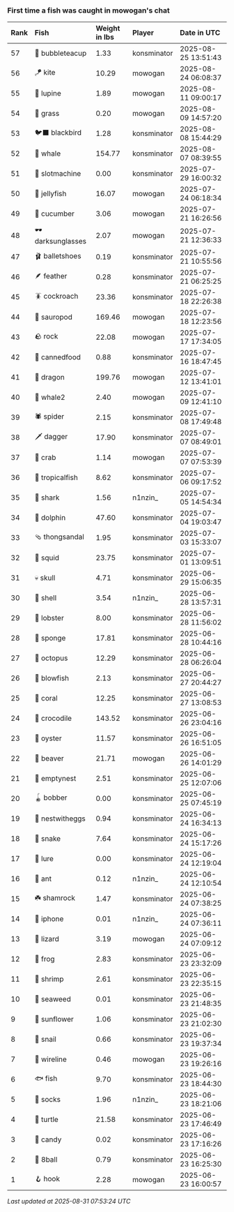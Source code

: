 ### First time a fish was caught in mowogan's chat

| Rank | Fish             | Weight in lbs | Player      | Date in UTC         |
|:-----|:-----------------|:--------------|:------------|:--------------------|
| 57   | 🧋 bubbleteacup  | 1.33          | konsminator | 2025-08-25 13:51:43 |
| 56   | 🪁 kite          | 10.29         | mowogan     | 2025-08-24 06:08:37 |
| 55   | 🪻 lupine        | 1.89          | mowogan     | 2025-08-11 09:00:17 |
| 54   | 🌾 grass         | 0.20          | mowogan     | 2025-08-09 14:57:20 |
| 53   | 🐦‍⬛ blackbird     | 1.28          | konsminator | 2025-08-08 15:44:29 |
| 52   | 🐳 whale         | 154.77        | konsminator | 2025-08-07 08:39:55 |
| 51   | 🎰 slotmachine   | 0.00          | konsminator | 2025-07-29 16:00:32 |
| 50   | 🪼 jellyfish     | 16.07         | mowogan     | 2025-07-24 06:18:34 |
| 49   | 🥒 cucumber      | 3.06          | mowogan     | 2025-07-21 16:26:56 |
| 48   | 🕶️ darksunglasses | 2.07          | mowogan     | 2025-07-21 12:36:33 |
| 47   | 🩰 balletshoes   | 0.19          | konsminator | 2025-07-21 10:55:56 |
| 46   | 🪶 feather       | 0.28          | konsminator | 2025-07-21 06:25:25 |
| 45   | 🪳 cockroach     | 23.36         | konsminator | 2025-07-18 22:26:38 |
| 44   | 🦕 sauropod      | 169.46        | mowogan     | 2025-07-18 12:23:56 |
| 43   | 🪨 rock          | 22.08         | mowogan     | 2025-07-17 17:34:05 |
| 42   | 🥫 cannedfood    | 0.88          | konsminator | 2025-07-16 18:47:45 |
| 41   | 🐉 dragon        | 199.76        | mowogan     | 2025-07-12 13:41:01 |
| 40   | 🐋 whale2        | 2.40          | mowogan     | 2025-07-09 12:41:10 |
| 39   | 🕷️ spider         | 2.15          | konsminator | 2025-07-08 17:49:48 |
| 38   | 🗡️ dagger         | 17.90         | konsminator | 2025-07-07 08:49:01 |
| 37   | 🦀 crab          | 1.14          | mowogan     | 2025-07-07 07:53:39 |
| 36   | 🐠 tropicalfish  | 8.62          | konsminator | 2025-07-06 09:17:52 |
| 35   | 🦈 shark         | 1.56          | n1nzin_     | 2025-07-05 14:54:34 |
| 34   | 🐬 dolphin       | 47.60         | konsminator | 2025-07-04 19:03:47 |
| 33   | 🩴 thongsandal   | 1.95          | konsminator | 2025-07-03 15:33:07 |
| 32   | 🦑 squid         | 23.75         | konsminator | 2025-07-01 13:09:51 |
| 31   | 💀 skull         | 4.71          | konsminator | 2025-06-29 15:06:35 |
| 30   | 🐚 shell         | 3.54          | n1nzin_     | 2025-06-28 13:57:31 |
| 29   | 🦞 lobster       | 8.00          | konsminator | 2025-06-28 11:56:02 |
| 28   | 🧽 sponge        | 17.81         | konsminator | 2025-06-28 10:44:16 |
| 27   | 🐙 octopus       | 12.29         | konsminator | 2025-06-28 06:26:04 |
| 26   | 🐡 blowfish      | 2.13          | konsminator | 2025-06-27 20:44:27 |
| 25   | 🪸 coral         | 12.25         | konsminator | 2025-06-27 13:08:53 |
| 24   | 🐊 crocodile     | 143.52        | konsminator | 2025-06-26 23:04:16 |
| 23   | 🦪 oyster        | 11.57         | konsminator | 2025-06-26 16:51:05 |
| 22   | 🦫 beaver        | 21.71         | mowogan     | 2025-06-26 14:01:29 |
| 21   | 🪹 emptynest     | 2.51          | konsminator | 2025-06-25 12:07:06 |
| 20   | 🪀 bobber        | 0.00          | konsminator | 2025-06-25 07:45:19 |
| 19   | 🪺 nestwitheggs  | 0.94          | konsminator | 2025-06-24 16:34:13 |
| 18   | 🐍 snake         | 7.64          | konsminator | 2025-06-24 15:17:26 |
| 17   | 🎏 lure          | 0.00          | konsminator | 2025-06-24 12:19:04 |
| 16   | 🐜 ant           | 0.12          | n1nzin_     | 2025-06-24 12:10:54 |
| 15   | ☘️ shamrock       | 1.47          | konsminator | 2025-06-24 07:38:25 |
| 14   | 📱 iphone        | 0.01          | n1nzin_     | 2025-06-24 07:36:11 |
| 13   | 🦎 lizard        | 3.19          | mowogan     | 2025-06-24 07:09:12 |
| 12   | 🐸 frog          | 2.83          | konsminator | 2025-06-23 23:32:09 |
| 11   | 🦐 shrimp        | 2.61          | konsminator | 2025-06-23 22:35:15 |
| 10   | 🌿 seaweed       | 0.01          | konsminator | 2025-06-23 21:48:35 |
| 9    | 🌻 sunflower     | 1.06          | konsminator | 2025-06-23 21:02:30 |
| 8    | 🐌 snail         | 0.66          | konsminator | 2025-06-23 19:37:34 |
| 7    | 🧵 wireline      | 0.46          | mowogan     | 2025-06-23 19:26:16 |
| 6    | 🐟 fish          | 9.70          | konsminator | 2025-06-23 18:44:30 |
| 5    | 🧦 socks         | 1.96          | n1nzin_     | 2025-06-23 18:21:06 |
| 4    | 🐢 turtle        | 21.58         | konsminator | 2025-06-23 17:46:49 |
| 3    | 🍬 candy         | 0.02          | konsminator | 2025-06-23 17:16:26 |
| 2    | 🎱 8ball         | 0.79          | konsminator | 2025-06-23 16:25:30 |
| 1    | 🪝 hook          | 2.28          | mowogan     | 2025-06-23 16:00:57 |

_Last updated at 2025-08-31 07:53:24 UTC_